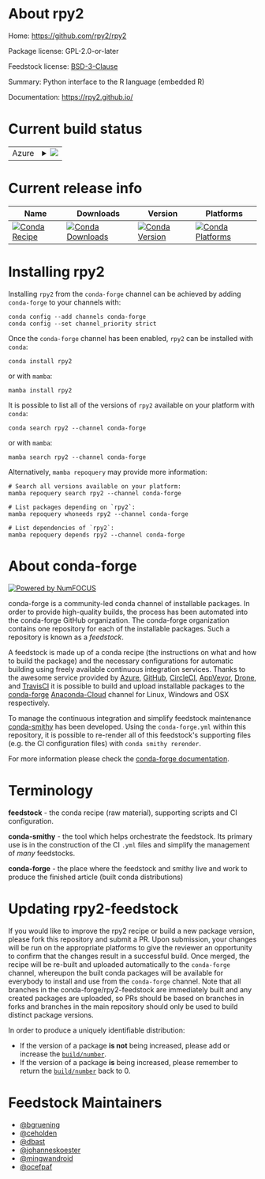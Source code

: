 About rpy2
==========

Home: https://github.com/rpy2/rpy2

Package license: GPL-2.0-or-later

Feedstock license: [BSD-3-Clause](https://github.com/conda-forge/rpy2-feedstock/blob/main/LICENSE.txt)

Summary: Python interface to the R language (embedded R)

Documentation: https://rpy2.github.io/

Current build status
====================


<table>
    
  <tr>
    <td>Azure</td>
    <td>
      <details>
        <summary>
          <a href="https://dev.azure.com/conda-forge/feedstock-builds/_build/latest?definitionId=4313&branchName=main">
            <img src="https://dev.azure.com/conda-forge/feedstock-builds/_apis/build/status/rpy2-feedstock?branchName=main">
          </a>
        </summary>
        <table>
          <thead><tr><th>Variant</th><th>Status</th></tr></thead>
          <tbody><tr>
              <td>linux_64_numpy1.20python3.8.____cpythonr_base4.1</td>
              <td>
                <a href="https://dev.azure.com/conda-forge/feedstock-builds/_build/latest?definitionId=4313&branchName=main">
                  <img src="https://dev.azure.com/conda-forge/feedstock-builds/_apis/build/status/rpy2-feedstock?branchName=main&jobName=linux&configuration=linux%20linux_64_numpy1.20python3.8.____cpythonr_base4.1" alt="variant">
                </a>
              </td>
            </tr><tr>
              <td>linux_64_numpy1.20python3.8.____cpythonr_base4.2</td>
              <td>
                <a href="https://dev.azure.com/conda-forge/feedstock-builds/_build/latest?definitionId=4313&branchName=main">
                  <img src="https://dev.azure.com/conda-forge/feedstock-builds/_apis/build/status/rpy2-feedstock?branchName=main&jobName=linux&configuration=linux%20linux_64_numpy1.20python3.8.____cpythonr_base4.2" alt="variant">
                </a>
              </td>
            </tr><tr>
              <td>linux_64_numpy1.20python3.9.____cpythonr_base4.1</td>
              <td>
                <a href="https://dev.azure.com/conda-forge/feedstock-builds/_build/latest?definitionId=4313&branchName=main">
                  <img src="https://dev.azure.com/conda-forge/feedstock-builds/_apis/build/status/rpy2-feedstock?branchName=main&jobName=linux&configuration=linux%20linux_64_numpy1.20python3.9.____cpythonr_base4.1" alt="variant">
                </a>
              </td>
            </tr><tr>
              <td>linux_64_numpy1.20python3.9.____cpythonr_base4.2</td>
              <td>
                <a href="https://dev.azure.com/conda-forge/feedstock-builds/_build/latest?definitionId=4313&branchName=main">
                  <img src="https://dev.azure.com/conda-forge/feedstock-builds/_apis/build/status/rpy2-feedstock?branchName=main&jobName=linux&configuration=linux%20linux_64_numpy1.20python3.9.____cpythonr_base4.2" alt="variant">
                </a>
              </td>
            </tr><tr>
              <td>linux_64_numpy1.21python3.10.____cpythonr_base4.1</td>
              <td>
                <a href="https://dev.azure.com/conda-forge/feedstock-builds/_build/latest?definitionId=4313&branchName=main">
                  <img src="https://dev.azure.com/conda-forge/feedstock-builds/_apis/build/status/rpy2-feedstock?branchName=main&jobName=linux&configuration=linux%20linux_64_numpy1.21python3.10.____cpythonr_base4.1" alt="variant">
                </a>
              </td>
            </tr><tr>
              <td>linux_64_numpy1.21python3.10.____cpythonr_base4.2</td>
              <td>
                <a href="https://dev.azure.com/conda-forge/feedstock-builds/_build/latest?definitionId=4313&branchName=main">
                  <img src="https://dev.azure.com/conda-forge/feedstock-builds/_apis/build/status/rpy2-feedstock?branchName=main&jobName=linux&configuration=linux%20linux_64_numpy1.21python3.10.____cpythonr_base4.2" alt="variant">
                </a>
              </td>
            </tr><tr>
              <td>linux_64_numpy1.23python3.11.____cpythonr_base4.1</td>
              <td>
                <a href="https://dev.azure.com/conda-forge/feedstock-builds/_build/latest?definitionId=4313&branchName=main">
                  <img src="https://dev.azure.com/conda-forge/feedstock-builds/_apis/build/status/rpy2-feedstock?branchName=main&jobName=linux&configuration=linux%20linux_64_numpy1.23python3.11.____cpythonr_base4.1" alt="variant">
                </a>
              </td>
            </tr><tr>
              <td>linux_64_numpy1.23python3.11.____cpythonr_base4.2</td>
              <td>
                <a href="https://dev.azure.com/conda-forge/feedstock-builds/_build/latest?definitionId=4313&branchName=main">
                  <img src="https://dev.azure.com/conda-forge/feedstock-builds/_apis/build/status/rpy2-feedstock?branchName=main&jobName=linux&configuration=linux%20linux_64_numpy1.23python3.11.____cpythonr_base4.2" alt="variant">
                </a>
              </td>
            </tr><tr>
              <td>linux_aarch64_numpy1.20python3.8.____cpythonr_base4.1</td>
              <td>
                <a href="https://dev.azure.com/conda-forge/feedstock-builds/_build/latest?definitionId=4313&branchName=main">
                  <img src="https://dev.azure.com/conda-forge/feedstock-builds/_apis/build/status/rpy2-feedstock?branchName=main&jobName=linux&configuration=linux%20linux_aarch64_numpy1.20python3.8.____cpythonr_base4.1" alt="variant">
                </a>
              </td>
            </tr><tr>
              <td>linux_aarch64_numpy1.20python3.8.____cpythonr_base4.2</td>
              <td>
                <a href="https://dev.azure.com/conda-forge/feedstock-builds/_build/latest?definitionId=4313&branchName=main">
                  <img src="https://dev.azure.com/conda-forge/feedstock-builds/_apis/build/status/rpy2-feedstock?branchName=main&jobName=linux&configuration=linux%20linux_aarch64_numpy1.20python3.8.____cpythonr_base4.2" alt="variant">
                </a>
              </td>
            </tr><tr>
              <td>linux_aarch64_numpy1.20python3.9.____cpythonr_base4.1</td>
              <td>
                <a href="https://dev.azure.com/conda-forge/feedstock-builds/_build/latest?definitionId=4313&branchName=main">
                  <img src="https://dev.azure.com/conda-forge/feedstock-builds/_apis/build/status/rpy2-feedstock?branchName=main&jobName=linux&configuration=linux%20linux_aarch64_numpy1.20python3.9.____cpythonr_base4.1" alt="variant">
                </a>
              </td>
            </tr><tr>
              <td>linux_aarch64_numpy1.20python3.9.____cpythonr_base4.2</td>
              <td>
                <a href="https://dev.azure.com/conda-forge/feedstock-builds/_build/latest?definitionId=4313&branchName=main">
                  <img src="https://dev.azure.com/conda-forge/feedstock-builds/_apis/build/status/rpy2-feedstock?branchName=main&jobName=linux&configuration=linux%20linux_aarch64_numpy1.20python3.9.____cpythonr_base4.2" alt="variant">
                </a>
              </td>
            </tr><tr>
              <td>linux_aarch64_numpy1.21python3.10.____cpythonr_base4.1</td>
              <td>
                <a href="https://dev.azure.com/conda-forge/feedstock-builds/_build/latest?definitionId=4313&branchName=main">
                  <img src="https://dev.azure.com/conda-forge/feedstock-builds/_apis/build/status/rpy2-feedstock?branchName=main&jobName=linux&configuration=linux%20linux_aarch64_numpy1.21python3.10.____cpythonr_base4.1" alt="variant">
                </a>
              </td>
            </tr><tr>
              <td>linux_aarch64_numpy1.21python3.10.____cpythonr_base4.2</td>
              <td>
                <a href="https://dev.azure.com/conda-forge/feedstock-builds/_build/latest?definitionId=4313&branchName=main">
                  <img src="https://dev.azure.com/conda-forge/feedstock-builds/_apis/build/status/rpy2-feedstock?branchName=main&jobName=linux&configuration=linux%20linux_aarch64_numpy1.21python3.10.____cpythonr_base4.2" alt="variant">
                </a>
              </td>
            </tr><tr>
              <td>linux_aarch64_numpy1.23python3.11.____cpythonr_base4.1</td>
              <td>
                <a href="https://dev.azure.com/conda-forge/feedstock-builds/_build/latest?definitionId=4313&branchName=main">
                  <img src="https://dev.azure.com/conda-forge/feedstock-builds/_apis/build/status/rpy2-feedstock?branchName=main&jobName=linux&configuration=linux%20linux_aarch64_numpy1.23python3.11.____cpythonr_base4.1" alt="variant">
                </a>
              </td>
            </tr><tr>
              <td>linux_aarch64_numpy1.23python3.11.____cpythonr_base4.2</td>
              <td>
                <a href="https://dev.azure.com/conda-forge/feedstock-builds/_build/latest?definitionId=4313&branchName=main">
                  <img src="https://dev.azure.com/conda-forge/feedstock-builds/_apis/build/status/rpy2-feedstock?branchName=main&jobName=linux&configuration=linux%20linux_aarch64_numpy1.23python3.11.____cpythonr_base4.2" alt="variant">
                </a>
              </td>
            </tr><tr>
              <td>linux_ppc64le_numpy1.20python3.8.____cpythonr_base4.1</td>
              <td>
                <a href="https://dev.azure.com/conda-forge/feedstock-builds/_build/latest?definitionId=4313&branchName=main">
                  <img src="https://dev.azure.com/conda-forge/feedstock-builds/_apis/build/status/rpy2-feedstock?branchName=main&jobName=linux&configuration=linux%20linux_ppc64le_numpy1.20python3.8.____cpythonr_base4.1" alt="variant">
                </a>
              </td>
            </tr><tr>
              <td>linux_ppc64le_numpy1.20python3.8.____cpythonr_base4.2</td>
              <td>
                <a href="https://dev.azure.com/conda-forge/feedstock-builds/_build/latest?definitionId=4313&branchName=main">
                  <img src="https://dev.azure.com/conda-forge/feedstock-builds/_apis/build/status/rpy2-feedstock?branchName=main&jobName=linux&configuration=linux%20linux_ppc64le_numpy1.20python3.8.____cpythonr_base4.2" alt="variant">
                </a>
              </td>
            </tr><tr>
              <td>linux_ppc64le_numpy1.20python3.9.____cpythonr_base4.1</td>
              <td>
                <a href="https://dev.azure.com/conda-forge/feedstock-builds/_build/latest?definitionId=4313&branchName=main">
                  <img src="https://dev.azure.com/conda-forge/feedstock-builds/_apis/build/status/rpy2-feedstock?branchName=main&jobName=linux&configuration=linux%20linux_ppc64le_numpy1.20python3.9.____cpythonr_base4.1" alt="variant">
                </a>
              </td>
            </tr><tr>
              <td>linux_ppc64le_numpy1.20python3.9.____cpythonr_base4.2</td>
              <td>
                <a href="https://dev.azure.com/conda-forge/feedstock-builds/_build/latest?definitionId=4313&branchName=main">
                  <img src="https://dev.azure.com/conda-forge/feedstock-builds/_apis/build/status/rpy2-feedstock?branchName=main&jobName=linux&configuration=linux%20linux_ppc64le_numpy1.20python3.9.____cpythonr_base4.2" alt="variant">
                </a>
              </td>
            </tr><tr>
              <td>linux_ppc64le_numpy1.21python3.10.____cpythonr_base4.1</td>
              <td>
                <a href="https://dev.azure.com/conda-forge/feedstock-builds/_build/latest?definitionId=4313&branchName=main">
                  <img src="https://dev.azure.com/conda-forge/feedstock-builds/_apis/build/status/rpy2-feedstock?branchName=main&jobName=linux&configuration=linux%20linux_ppc64le_numpy1.21python3.10.____cpythonr_base4.1" alt="variant">
                </a>
              </td>
            </tr><tr>
              <td>linux_ppc64le_numpy1.21python3.10.____cpythonr_base4.2</td>
              <td>
                <a href="https://dev.azure.com/conda-forge/feedstock-builds/_build/latest?definitionId=4313&branchName=main">
                  <img src="https://dev.azure.com/conda-forge/feedstock-builds/_apis/build/status/rpy2-feedstock?branchName=main&jobName=linux&configuration=linux%20linux_ppc64le_numpy1.21python3.10.____cpythonr_base4.2" alt="variant">
                </a>
              </td>
            </tr><tr>
              <td>linux_ppc64le_numpy1.23python3.11.____cpythonr_base4.1</td>
              <td>
                <a href="https://dev.azure.com/conda-forge/feedstock-builds/_build/latest?definitionId=4313&branchName=main">
                  <img src="https://dev.azure.com/conda-forge/feedstock-builds/_apis/build/status/rpy2-feedstock?branchName=main&jobName=linux&configuration=linux%20linux_ppc64le_numpy1.23python3.11.____cpythonr_base4.1" alt="variant">
                </a>
              </td>
            </tr><tr>
              <td>linux_ppc64le_numpy1.23python3.11.____cpythonr_base4.2</td>
              <td>
                <a href="https://dev.azure.com/conda-forge/feedstock-builds/_build/latest?definitionId=4313&branchName=main">
                  <img src="https://dev.azure.com/conda-forge/feedstock-builds/_apis/build/status/rpy2-feedstock?branchName=main&jobName=linux&configuration=linux%20linux_ppc64le_numpy1.23python3.11.____cpythonr_base4.2" alt="variant">
                </a>
              </td>
            </tr><tr>
              <td>osx_64_numpy1.20python3.8.____cpythonr_base4.1</td>
              <td>
                <a href="https://dev.azure.com/conda-forge/feedstock-builds/_build/latest?definitionId=4313&branchName=main">
                  <img src="https://dev.azure.com/conda-forge/feedstock-builds/_apis/build/status/rpy2-feedstock?branchName=main&jobName=osx&configuration=osx%20osx_64_numpy1.20python3.8.____cpythonr_base4.1" alt="variant">
                </a>
              </td>
            </tr><tr>
              <td>osx_64_numpy1.20python3.8.____cpythonr_base4.2</td>
              <td>
                <a href="https://dev.azure.com/conda-forge/feedstock-builds/_build/latest?definitionId=4313&branchName=main">
                  <img src="https://dev.azure.com/conda-forge/feedstock-builds/_apis/build/status/rpy2-feedstock?branchName=main&jobName=osx&configuration=osx%20osx_64_numpy1.20python3.8.____cpythonr_base4.2" alt="variant">
                </a>
              </td>
            </tr><tr>
              <td>osx_64_numpy1.20python3.9.____cpythonr_base4.1</td>
              <td>
                <a href="https://dev.azure.com/conda-forge/feedstock-builds/_build/latest?definitionId=4313&branchName=main">
                  <img src="https://dev.azure.com/conda-forge/feedstock-builds/_apis/build/status/rpy2-feedstock?branchName=main&jobName=osx&configuration=osx%20osx_64_numpy1.20python3.9.____cpythonr_base4.1" alt="variant">
                </a>
              </td>
            </tr><tr>
              <td>osx_64_numpy1.20python3.9.____cpythonr_base4.2</td>
              <td>
                <a href="https://dev.azure.com/conda-forge/feedstock-builds/_build/latest?definitionId=4313&branchName=main">
                  <img src="https://dev.azure.com/conda-forge/feedstock-builds/_apis/build/status/rpy2-feedstock?branchName=main&jobName=osx&configuration=osx%20osx_64_numpy1.20python3.9.____cpythonr_base4.2" alt="variant">
                </a>
              </td>
            </tr><tr>
              <td>osx_64_numpy1.21python3.10.____cpythonr_base4.1</td>
              <td>
                <a href="https://dev.azure.com/conda-forge/feedstock-builds/_build/latest?definitionId=4313&branchName=main">
                  <img src="https://dev.azure.com/conda-forge/feedstock-builds/_apis/build/status/rpy2-feedstock?branchName=main&jobName=osx&configuration=osx%20osx_64_numpy1.21python3.10.____cpythonr_base4.1" alt="variant">
                </a>
              </td>
            </tr><tr>
              <td>osx_64_numpy1.21python3.10.____cpythonr_base4.2</td>
              <td>
                <a href="https://dev.azure.com/conda-forge/feedstock-builds/_build/latest?definitionId=4313&branchName=main">
                  <img src="https://dev.azure.com/conda-forge/feedstock-builds/_apis/build/status/rpy2-feedstock?branchName=main&jobName=osx&configuration=osx%20osx_64_numpy1.21python3.10.____cpythonr_base4.2" alt="variant">
                </a>
              </td>
            </tr><tr>
              <td>osx_64_numpy1.23python3.11.____cpythonr_base4.1</td>
              <td>
                <a href="https://dev.azure.com/conda-forge/feedstock-builds/_build/latest?definitionId=4313&branchName=main">
                  <img src="https://dev.azure.com/conda-forge/feedstock-builds/_apis/build/status/rpy2-feedstock?branchName=main&jobName=osx&configuration=osx%20osx_64_numpy1.23python3.11.____cpythonr_base4.1" alt="variant">
                </a>
              </td>
            </tr><tr>
              <td>osx_64_numpy1.23python3.11.____cpythonr_base4.2</td>
              <td>
                <a href="https://dev.azure.com/conda-forge/feedstock-builds/_build/latest?definitionId=4313&branchName=main">
                  <img src="https://dev.azure.com/conda-forge/feedstock-builds/_apis/build/status/rpy2-feedstock?branchName=main&jobName=osx&configuration=osx%20osx_64_numpy1.23python3.11.____cpythonr_base4.2" alt="variant">
                </a>
              </td>
            </tr><tr>
              <td>osx_arm64_numpy1.20python3.8.____cpythonr_base4.1</td>
              <td>
                <a href="https://dev.azure.com/conda-forge/feedstock-builds/_build/latest?definitionId=4313&branchName=main">
                  <img src="https://dev.azure.com/conda-forge/feedstock-builds/_apis/build/status/rpy2-feedstock?branchName=main&jobName=osx&configuration=osx%20osx_arm64_numpy1.20python3.8.____cpythonr_base4.1" alt="variant">
                </a>
              </td>
            </tr><tr>
              <td>osx_arm64_numpy1.20python3.8.____cpythonr_base4.2</td>
              <td>
                <a href="https://dev.azure.com/conda-forge/feedstock-builds/_build/latest?definitionId=4313&branchName=main">
                  <img src="https://dev.azure.com/conda-forge/feedstock-builds/_apis/build/status/rpy2-feedstock?branchName=main&jobName=osx&configuration=osx%20osx_arm64_numpy1.20python3.8.____cpythonr_base4.2" alt="variant">
                </a>
              </td>
            </tr><tr>
              <td>osx_arm64_numpy1.20python3.9.____cpythonr_base4.1</td>
              <td>
                <a href="https://dev.azure.com/conda-forge/feedstock-builds/_build/latest?definitionId=4313&branchName=main">
                  <img src="https://dev.azure.com/conda-forge/feedstock-builds/_apis/build/status/rpy2-feedstock?branchName=main&jobName=osx&configuration=osx%20osx_arm64_numpy1.20python3.9.____cpythonr_base4.1" alt="variant">
                </a>
              </td>
            </tr><tr>
              <td>osx_arm64_numpy1.20python3.9.____cpythonr_base4.2</td>
              <td>
                <a href="https://dev.azure.com/conda-forge/feedstock-builds/_build/latest?definitionId=4313&branchName=main">
                  <img src="https://dev.azure.com/conda-forge/feedstock-builds/_apis/build/status/rpy2-feedstock?branchName=main&jobName=osx&configuration=osx%20osx_arm64_numpy1.20python3.9.____cpythonr_base4.2" alt="variant">
                </a>
              </td>
            </tr><tr>
              <td>osx_arm64_numpy1.21python3.10.____cpythonr_base4.1</td>
              <td>
                <a href="https://dev.azure.com/conda-forge/feedstock-builds/_build/latest?definitionId=4313&branchName=main">
                  <img src="https://dev.azure.com/conda-forge/feedstock-builds/_apis/build/status/rpy2-feedstock?branchName=main&jobName=osx&configuration=osx%20osx_arm64_numpy1.21python3.10.____cpythonr_base4.1" alt="variant">
                </a>
              </td>
            </tr><tr>
              <td>osx_arm64_numpy1.21python3.10.____cpythonr_base4.2</td>
              <td>
                <a href="https://dev.azure.com/conda-forge/feedstock-builds/_build/latest?definitionId=4313&branchName=main">
                  <img src="https://dev.azure.com/conda-forge/feedstock-builds/_apis/build/status/rpy2-feedstock?branchName=main&jobName=osx&configuration=osx%20osx_arm64_numpy1.21python3.10.____cpythonr_base4.2" alt="variant">
                </a>
              </td>
            </tr><tr>
              <td>osx_arm64_numpy1.23python3.11.____cpythonr_base4.1</td>
              <td>
                <a href="https://dev.azure.com/conda-forge/feedstock-builds/_build/latest?definitionId=4313&branchName=main">
                  <img src="https://dev.azure.com/conda-forge/feedstock-builds/_apis/build/status/rpy2-feedstock?branchName=main&jobName=osx&configuration=osx%20osx_arm64_numpy1.23python3.11.____cpythonr_base4.1" alt="variant">
                </a>
              </td>
            </tr><tr>
              <td>osx_arm64_numpy1.23python3.11.____cpythonr_base4.2</td>
              <td>
                <a href="https://dev.azure.com/conda-forge/feedstock-builds/_build/latest?definitionId=4313&branchName=main">
                  <img src="https://dev.azure.com/conda-forge/feedstock-builds/_apis/build/status/rpy2-feedstock?branchName=main&jobName=osx&configuration=osx%20osx_arm64_numpy1.23python3.11.____cpythonr_base4.2" alt="variant">
                </a>
              </td>
            </tr><tr>
              <td>win_64_numpy1.20python3.8.____cpython</td>
              <td>
                <a href="https://dev.azure.com/conda-forge/feedstock-builds/_build/latest?definitionId=4313&branchName=main">
                  <img src="https://dev.azure.com/conda-forge/feedstock-builds/_apis/build/status/rpy2-feedstock?branchName=main&jobName=win&configuration=win%20win_64_numpy1.20python3.8.____cpython" alt="variant">
                </a>
              </td>
            </tr><tr>
              <td>win_64_numpy1.20python3.9.____cpython</td>
              <td>
                <a href="https://dev.azure.com/conda-forge/feedstock-builds/_build/latest?definitionId=4313&branchName=main">
                  <img src="https://dev.azure.com/conda-forge/feedstock-builds/_apis/build/status/rpy2-feedstock?branchName=main&jobName=win&configuration=win%20win_64_numpy1.20python3.9.____cpython" alt="variant">
                </a>
              </td>
            </tr><tr>
              <td>win_64_numpy1.21python3.10.____cpython</td>
              <td>
                <a href="https://dev.azure.com/conda-forge/feedstock-builds/_build/latest?definitionId=4313&branchName=main">
                  <img src="https://dev.azure.com/conda-forge/feedstock-builds/_apis/build/status/rpy2-feedstock?branchName=main&jobName=win&configuration=win%20win_64_numpy1.21python3.10.____cpython" alt="variant">
                </a>
              </td>
            </tr><tr>
              <td>win_64_numpy1.23python3.11.____cpython</td>
              <td>
                <a href="https://dev.azure.com/conda-forge/feedstock-builds/_build/latest?definitionId=4313&branchName=main">
                  <img src="https://dev.azure.com/conda-forge/feedstock-builds/_apis/build/status/rpy2-feedstock?branchName=main&jobName=win&configuration=win%20win_64_numpy1.23python3.11.____cpython" alt="variant">
                </a>
              </td>
            </tr>
          </tbody>
        </table>
      </details>
    </td>
  </tr>
</table>

Current release info
====================

| Name | Downloads | Version | Platforms |
| --- | --- | --- | --- |
| [![Conda Recipe](https://img.shields.io/badge/recipe-rpy2-green.svg)](https://anaconda.org/conda-forge/rpy2) | [![Conda Downloads](https://img.shields.io/conda/dn/conda-forge/rpy2.svg)](https://anaconda.org/conda-forge/rpy2) | [![Conda Version](https://img.shields.io/conda/vn/conda-forge/rpy2.svg)](https://anaconda.org/conda-forge/rpy2) | [![Conda Platforms](https://img.shields.io/conda/pn/conda-forge/rpy2.svg)](https://anaconda.org/conda-forge/rpy2) |

Installing rpy2
===============

Installing `rpy2` from the `conda-forge` channel can be achieved by adding `conda-forge` to your channels with:

```
conda config --add channels conda-forge
conda config --set channel_priority strict
```

Once the `conda-forge` channel has been enabled, `rpy2` can be installed with `conda`:

```
conda install rpy2
```

or with `mamba`:

```
mamba install rpy2
```

It is possible to list all of the versions of `rpy2` available on your platform with `conda`:

```
conda search rpy2 --channel conda-forge
```

or with `mamba`:

```
mamba search rpy2 --channel conda-forge
```

Alternatively, `mamba repoquery` may provide more information:

```
# Search all versions available on your platform:
mamba repoquery search rpy2 --channel conda-forge

# List packages depending on `rpy2`:
mamba repoquery whoneeds rpy2 --channel conda-forge

# List dependencies of `rpy2`:
mamba repoquery depends rpy2 --channel conda-forge
```


About conda-forge
=================

[![Powered by
NumFOCUS](https://img.shields.io/badge/powered%20by-NumFOCUS-orange.svg?style=flat&colorA=E1523D&colorB=007D8A)](https://numfocus.org)

conda-forge is a community-led conda channel of installable packages.
In order to provide high-quality builds, the process has been automated into the
conda-forge GitHub organization. The conda-forge organization contains one repository
for each of the installable packages. Such a repository is known as a *feedstock*.

A feedstock is made up of a conda recipe (the instructions on what and how to build
the package) and the necessary configurations for automatic building using freely
available continuous integration services. Thanks to the awesome service provided by
[Azure](https://azure.microsoft.com/en-us/services/devops/), [GitHub](https://github.com/),
[CircleCI](https://circleci.com/), [AppVeyor](https://www.appveyor.com/),
[Drone](https://cloud.drone.io/welcome), and [TravisCI](https://travis-ci.com/)
it is possible to build and upload installable packages to the
[conda-forge](https://anaconda.org/conda-forge) [Anaconda-Cloud](https://anaconda.org/)
channel for Linux, Windows and OSX respectively.

To manage the continuous integration and simplify feedstock maintenance
[conda-smithy](https://github.com/conda-forge/conda-smithy) has been developed.
Using the ``conda-forge.yml`` within this repository, it is possible to re-render all of
this feedstock's supporting files (e.g. the CI configuration files) with ``conda smithy rerender``.

For more information please check the [conda-forge documentation](https://conda-forge.org/docs/).

Terminology
===========

**feedstock** - the conda recipe (raw material), supporting scripts and CI configuration.

**conda-smithy** - the tool which helps orchestrate the feedstock.
                   Its primary use is in the construction of the CI ``.yml`` files
                   and simplify the management of *many* feedstocks.

**conda-forge** - the place where the feedstock and smithy live and work to
                  produce the finished article (built conda distributions)


Updating rpy2-feedstock
=======================

If you would like to improve the rpy2 recipe or build a new
package version, please fork this repository and submit a PR. Upon submission,
your changes will be run on the appropriate platforms to give the reviewer an
opportunity to confirm that the changes result in a successful build. Once
merged, the recipe will be re-built and uploaded automatically to the
`conda-forge` channel, whereupon the built conda packages will be available for
everybody to install and use from the `conda-forge` channel.
Note that all branches in the conda-forge/rpy2-feedstock are
immediately built and any created packages are uploaded, so PRs should be based
on branches in forks and branches in the main repository should only be used to
build distinct package versions.

In order to produce a uniquely identifiable distribution:
 * If the version of a package **is not** being increased, please add or increase
   the [``build/number``](https://docs.conda.io/projects/conda-build/en/latest/resources/define-metadata.html#build-number-and-string).
 * If the version of a package **is** being increased, please remember to return
   the [``build/number``](https://docs.conda.io/projects/conda-build/en/latest/resources/define-metadata.html#build-number-and-string)
   back to 0.

Feedstock Maintainers
=====================

* [@bgruening](https://github.com/bgruening/)
* [@ceholden](https://github.com/ceholden/)
* [@dbast](https://github.com/dbast/)
* [@johanneskoester](https://github.com/johanneskoester/)
* [@mingwandroid](https://github.com/mingwandroid/)
* [@ocefpaf](https://github.com/ocefpaf/)

